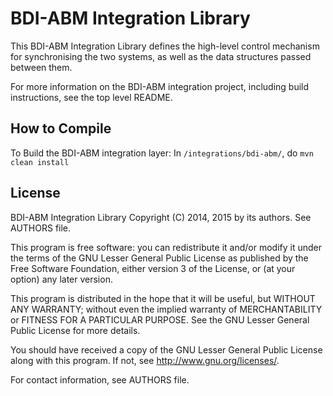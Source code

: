 # BDI-ABM Integration Library

This BDI-ABM Integration Library defines the high-level
control mechanism for synchronising the two systems, as well as 
the data structures passed between them.

For more information on the BDI-ABM integration project, 
including build instructions, see the top level README.



## How to Compile

To Build the BDI-ABM integration layer: In `/integrations/bdi-abm/`, 
do `mvn clean install`



## License

BDI-ABM Integration Library
Copyright (C) 2014, 2015 by its authors. See AUTHORS file.

This program is free software: you can redistribute it and/or modify
it under the terms of the GNU Lesser General Public License as published by
the Free Software Foundation, either version 3 of the License, or
(at your option) any later version.

This program is distributed in the hope that it will be useful,
but WITHOUT ANY WARRANTY; without even the implied warranty of
MERCHANTABILITY or FITNESS FOR A PARTICULAR PURPOSE.  See the
GNU Lesser General Public License for more details.

You should have received a copy of the GNU Lesser General Public License
along with this program.  If not, see <http://www.gnu.org/licenses/>.

For contact information, see AUTHORS file.

